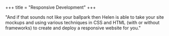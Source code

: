 +++
title = "Responsive Development"
+++

"And if that sounds not like your ballpark then Helen is able to take your site mockups and using various techniques in CSS and HTML (with or without frameworks) to create and deploy a responsive website for you."

<!--more-->


